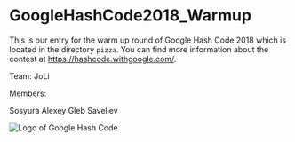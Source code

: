 # GoogleHashCode2018_Warmup

This is our entry for the warm up round of Google Hash Code 2018 which is located in the directory `pizza`.
You can find more information about the contest at https://hashcode.withgoogle.com/.

Team: JoLi

Members:

Sosyura Alexey
Gleb Saveliev

![Logo of Google Hash Code](https://hashcode.withgoogle.com/resources/logo/hashcode_hero.png)
